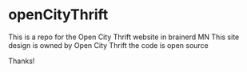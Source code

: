 # openCityThrift


This is a repo for the Open City Thrift website in brainerd MN 
This site design is owned by Open City Thrift 
the code is open source

Thanks! 
